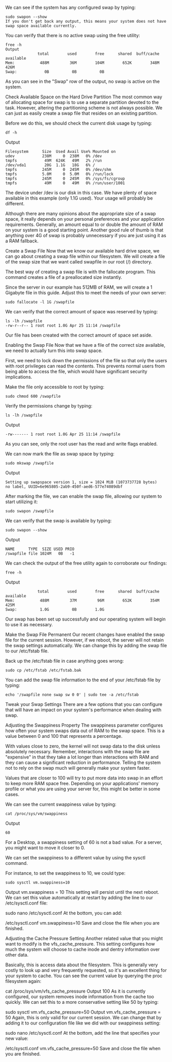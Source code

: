 We can see if the system has any configured swap by typing:
```
sudo swapon --show
If you don't get back any output, this means your system does not have swap space available currently.
```
You can verify that there is no active swap using the free utility:
```
free -h
Output
              total        used        free      shared  buff/cache   available
Mem:           488M         36M        104M        652K        348M        426M
Swap:            0B          0B          0B
```
As you can see in the "Swap" row of the output, no swap is active on the system.

Check Available Space on the Hard Drive Partition
The most common way of allocating space for swap is to use a separate partition devoted to the task. However, altering the partitioning scheme is not always possible. We can just as easily create a swap file that resides on an existing partition.

Before we do this, we should check the current disk usage by typing:

```
df -h
```
Output
```
Filesystem      Size  Used Avail Use% Mounted on
udev            238M     0  238M   0% /dev
tmpfs            49M  624K   49M   2% /run
/dev/vda1        20G  1.1G   18G   6% /
tmpfs           245M     0  245M   0% /dev/shm
tmpfs           5.0M     0  5.0M   0% /run/lock
tmpfs           245M     0  245M   0% /sys/fs/cgroup
tmpfs            49M     0   49M   0% /run/user/1001
```

The device under /dev is our disk in this case. We have plenty of space available in this example (only 1.1G used). Your usage will probably be different.

Although there are many opinions about the appropriate size of a swap space, it really depends on your personal preferences and your application requirements. Generally, an amount equal to or double the amount of RAM on your system is a good starting point. Another good rule of thumb is that anything over 4G of swap is probably unnecessary if you are just using it as a RAM fallback.

Create a Swap File
Now that we know our available hard drive space, we can go about creating a swap file within our filesystem. We will create a file of the swap size that we want called swapfile in our root (/) directory.

The best way of creating a swap file is with the fallocate program. This command creates a file of a preallocated size instantly.

Since the server in our example has 512MB of RAM, we will create a 1 Gigabyte file in this guide. Adjust this to meet the needs of your own server:
```
sudo fallocate -l 1G /swapfile
```
We can verify that the correct amount of space was reserved by typing:
```
ls -lh /swapfile
-rw-r--r-- 1 root root 1.0G Apr 25 11:14 /swapfile
```
Our file has been created with the correct amount of space set aside.

Enabling the Swap File
Now that we have a file of the correct size available, we need to actually turn this into swap space.

First, we need to lock down the permissions of the file so that only the users with root privileges can read the contents. This prevents normal users from being able to access the file, which would have significant security implications.

Make the file only accessible to root by typing:
```
sudo chmod 600 /swapfile
```
Verify the permissions change by typing:
```
ls -lh /swapfile
```
Output
```
-rw------- 1 root root 1.0G Apr 25 11:14 /swapfile
```
As you can see, only the root user has the read and write flags enabled.

We can now mark the file as swap space by typing:
```
sudo mkswap /swapfile
```
Output
```
Setting up swapspace version 1, size = 1024 MiB (1073737728 bytes)
no label, UUID=6e965805-2ab9-450f-aed6-577e74089dbf
```
After marking the file, we can enable the swap file, allowing our system to start utilizing it:
```
sudo swapon /swapfile
```
We can verify that the swap is available by typing:
```
sudo swapon --show
```
Output
```
NAME      TYPE  SIZE USED PRIO
/swapfile file 1024M   0B   -1
```
We can check the output of the free utility again to corroborate our findings:
```
free -h
```
Output
```
              total        used        free      shared  buff/cache   available
Mem:           488M         37M         96M        652K        354M        425M
Swap:          1.0G          0B        1.0G
```
Our swap has been set up successfully and our operating system will begin to use it as necessary.

Make the Swap File Permanent
Our recent changes have enabled the swap file for the current session. However, if we reboot, the server will not retain the swap settings automatically. We can change this by adding the swap file to our /etc/fstab file.

Back up the /etc/fstab file in case anything goes wrong:
```
sudo cp /etc/fstab /etc/fstab.bak
```
You can add the swap file information to the end of your /etc/fstab file by typing:
```
echo '/swapfile none swap sw 0 0' | sudo tee -a /etc/fstab
```
Tweak your Swap Settings
There are a few options that you can configure that will have an impact on your system's performance when dealing with swap.

Adjusting the Swappiness Property
The swappiness parameter configures how often your system swaps data out of RAM to the swap space. This is a value between 0 and 100 that represents a percentage.

With values close to zero, the kernel will not swap data to the disk unless absolutely necessary. Remember, interactions with the swap file are "expensive" in that they take a lot longer than interactions with RAM and they can cause a significant reduction in performance. Telling the system not to rely on the swap much will generally make your system faster.

Values that are closer to 100 will try to put more data into swap in an effort to keep more RAM space free. Depending on your applications' memory profile or what you are using your server for, this might be better in some cases.

We can see the current swappiness value by typing:
```
cat /proc/sys/vm/swappiness
```
Output
```
60
```
For a Desktop, a swappiness setting of 60 is not a bad value. For a server, you might want to move it closer to 0.


We can set the swappiness to a different value by using the sysctl command.

For instance, to set the swappiness to 10, we could type:
```
sudo sysctl vm.swappiness=10
```
Output
vm.swappiness = 10
This setting will persist until the next reboot. We can set this value automatically at restart by adding the line to our /etc/sysctl.conf file:

sudo nano /etc/sysctl.conf
At the bottom, you can add:

/etc/sysctl.conf
vm.swappiness=10
Save and close the file when you are finished.

Adjusting the Cache Pressure Setting
Another related value that you might want to modify is the vfs_cache_pressure. This setting configures how much the system will choose to cache inode and dentry information over other data.

Basically, this is access data about the filesystem. This is generally very costly to look up and very frequently requested, so it's an excellent thing for your system to cache. You can see the current value by querying the proc filesystem again:

cat /proc/sys/vm/vfs_cache_pressure
Output
100
As it is currently configured, our system removes inode information from the cache too quickly. We can set this to a more conservative setting like 50 by typing:

sudo sysctl vm.vfs_cache_pressure=50
Output
vm.vfs_cache_pressure = 50
Again, this is only valid for our current session. We can change that by adding it to our configuration file like we did with our swappiness setting:

sudo nano /etc/sysctl.conf
At the bottom, add the line that specifies your new value:

/etc/sysctl.conf
vm.vfs_cache_pressure=50
Save and close the file when you are finished.
